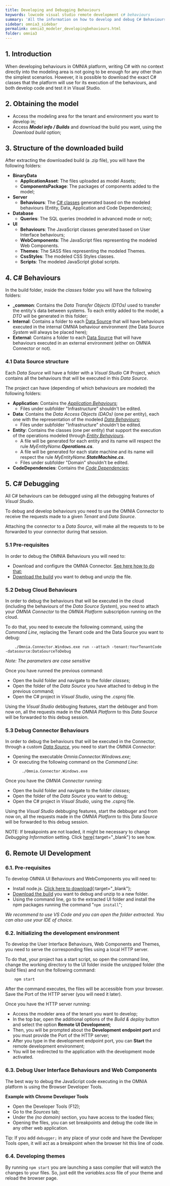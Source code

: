 ```yaml
---
title: Developing and Debugging Behaviours
keywords: lowcode visual studio remote development c# behaviours
summary: 'All the information on how to develop and debug C# Behaviours with the help of Visual Studio as a remote development tool for your OMNIA Applications.'
sidebar: omnia3_sidebar
permalink: omnia3_modeler_developingbehaviours.html
folder: omnia3
---
```


## 1. Introduction

When developing behaviours in OMNIA platform, writing C# with no context directly into the modeling area is not going to be enough for any other than the simplest scenarios. However, it is possible to download the exact C# classes that the platform will use for its execution of the behaviours, and both develop code and test it in Visual Studio.

## 2. Obtaining the model

- Access the modeling area for the tenant and environment you want to develop in;
- Access **_Model info / Builds_** and download the build you want, using the _Download build_ option;

## 3. Structure of the downloaded build

After extracting the downloaded build (a .zip file), you will have the following folders:
* **BinaryData**
  * **ApplicationAsset**: The files uploaded as model Assets;
  * **ComponentsPackage**: The packages of components added to the model;
* **Server**
  * **Behaviours**: The [C# classes](#4-c-behaviours) generated based on the modeled behaviours (Entity, Data, Application and Code Dependencies);
* **Database**
  * **Queries**: The SQL queries (modeled in advanced mode or not);
* **UI**
  * **Behaviours**: The JavaScript classes generated based on User Interface behaviours;
  * **WebComponents**: The JavaScript files representing the modeled Web Components.
  * **Themes**: The SASS files representing the modeled Themes.
  * **CssStyles**: The modeled CSS Styles classes.
  * **Scripts**: The modeled JavaScript global scripts.

## 4. C# Behaviours

In the build folder, inside the _classes_ folder you will have the following folders:

- **\_common**: Contains the _Data Transfer Objects (DTOs)_ used to transfer the entity's data between systems. To each entity added to the model, a _DTO_ will be generated in this folder;
- **Internal**: Contains a folder to each [Data Source](#41-data-source-structure) that will have behaviours executed in the internal OMNIA behaviour environment (the Data Source _System_ will always be placed here);
- **External**: Contains a folder to each [Data Source](#41-data-source-structure) that will have behaviours executed in an external environment (either on OMNIA Connector or not).

### 4.1 Data Source structure

Each _Data Source_ will have a folder with a _Visual Studio_ C# Project, which contains all the behaviours that will be executed in this _Data Source_.

The project can have (depending of which behaviours are modeled) the following folders:

* **Application**: Contains the [*Application Behaviours*](omnia3_modeler_behaviours.html#5-application-behaviours);
  * Files under subfolder "Infrastructure" shouldn't be edited.
* **Data**: Contains the *Data Access Objects (DAOs)* (one per entity), each one with the representation of the modeled [*Data Behaviours*](omnia3_modeler_datasources.html#2-types-of-data-behaviours);
  * Files under subfolder "Infrastructure" shouldn't be edited.
* **Entity**: Contains the classes (one per entity) that support the execution of the operations modeled through [*Entity Behaviours*](omnia3_modeler_behaviours.html#2-types-of-behaviours).
  * A file will be generated for each entity and its name will respect the rule _MyEntityName.**Operations.cs**_.
  * A file will be generated for each state machine and its name will respect the rule _MyEntityName.**StateMachine.cs**_.
  * Files under subfolder "Domain" shouldn't be edited.
* **CodeDependencies**: Contains the [*Code Dependencies*](omnia3_modeler_dependencies.html#3-code-dependencies);


## 5. C# Debugging

All C# behaviours can be debugged using all the debugging features of _Visual Studio_.

To debug and develop behaviours you need to use the OMNIA Connector to receive the requests made to a given _Tenant_ and _Data Source_.

Attaching the connector to a _Data Source_, will make all the requests to to be forwarded to your connector during that session.

### 5.1 Pre-requisites

In order to debug the OMNIA Behaviours you will need to:

- Download and configure the OMNIA Connector. [See here how to do that](omnia3_connector_install.html);
- [Download the build](#2-obtaining-the-model) you want to debug and unzip the file.

### 5.2 Debug Cloud Behaviours

In order to debug the behaviours that will be executed in the cloud (including the behaviours of the _Data Source_ _System_), you need to attach your _OMNIA Connector_ to the _OMNIA Platform_ subscription running on the cloud.

To do that, you need to execute the following command, using the _Command Line_, replacing the Tenant code and the Data Source you want to debug:

```
    ./Omnia.Connector.Windows.exe run --attach -tenant:YourTenantCode -datasource:DataSourceToDebug
```

_Note: The parameters are case sensitive_

Once you have runned the previous command:

- Open the build folder and navigate to the folder _classes_;
- Open the folder of the _Data Source_ you have attached to debug in the previous command;
- Open the C# project in _Visual Studio_, using the _.csproj_ file.

Using the _Visual Studio_ debbuging features, start the debbuger and from now on, all the requests made in the _OMNIA Platform_ to this _Data Source_ will be forwarded to this debug session.

### 5.3 Debug Connector Behaviours

In order to debug the behaviours that will be executed in the Connector, through a custom [_Data Source_](omnia3_modeler_datasources.html), you need to start the _OMNIA Connector_:

- Opening the executable _Omnia.Connector.Windows.exe_;
- Or executing the following command on the _Command Line_:
  ```
      ./Omnia.Connector.Windows.exe
  ```

Once you have the _OMNIA Connector_ running:

- Open the build folder and navigate to the folder _classes_;
- Open the folder of the _Data Source_ you want to debug;
- Open the C# project in _Visual Studio_, using the _.csproj_ file.

Using the _Visual Studio_ debbuging features, start the debbuger and from now on, all the requests made in the _OMNIA Platform_ to this _Data Source_ will be forwarded to this debug session.

NOTE: If breakpoints are not loaded, it might be necessary to change _Debugging Information_ setting. Click [here](https://docs.microsoft.com/en-us/visualstudio/debugger/how-to-set-debug-and-release-configurations?view=vs-2019#generate-symbol-files-for-a-c-aspnet-or-visual-basic-project){:target="\_blank"} to see how.

## 6. Remote UI Development

### 6.1. Pre-requisites

To develop OMNIA UI Behaviours and WebComponents you will need to:

- Install node.js. [Click here to download](https://nodejs.org/){:target="\_blank"};
- [Download the build](#2-obtaining-the-model) you want to debug and unzip to a new folder.
- Using the command line, go to the extracted UI folder and install the npm packages running the command "`npm install`";

_We recommend to use VS Code and you can open the folder extracted. You can also use your IDE of choice._

### 6.2. Initializing the development environment

To develop the User Interface Behaviours, Web Components and Themes, you need to serve the corresponding files using a local HTTP server.

To do that, your project has a start script, so open the command line, change the working directory to the UI folder inside the unzipped folder (the build files) and run the following command:

```
    npm start
```

After the command executes, the files will be accessible from your browser. Save the Port of the HTTP server (you will need it later).

Once you have the HTTP server running:

- Access the modeler area of the tenant you want to develop;
- In the top bar, open the additional options of the _Build & deploy_ button and select the option **Remote UI Development**;
- Then, you will be prompted about the **Development endpoint port** and you must provide the Port of the HTTP server;
- After you type in the development endpoint port, you can **Start** the remote development environment;
- You will be redirected to the application with the development mode activated.

### 6.3. Debug User Interface Behaviours and Web Components

The best way to debug the JavaScript code executing in the OMNIA platform is using the Browser Developer Tools.

**Example with Chrome Developer Tools**

- Open the Developer Tools (F12);
- Go to the _Sources_ tab;
- Under the _(no domain)_ section, you have access to the loaded files;
- Opening the files, you can set breakpoints and debug the code like in any other web application.

Tip: If you add `debugger;` in any place of your code and have the Developer Tools open, it will act as a breakpoint when the browser hit this line of code.

### 6.4. Developing themes

By running `npm start` you are launching a sass compiler that will watch the changes to your files. So, just edit the _variables.scss_ file of your theme and reload the browser page.
